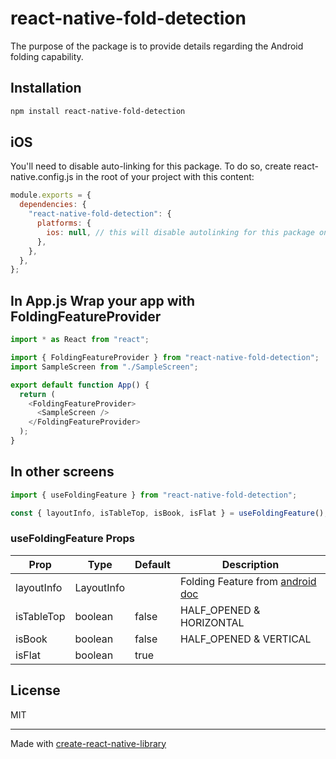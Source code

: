 # react-native-fold-detection

The purpose of the package is to provide details regarding the Android folding capability.

## Installation

```sh
npm install react-native-fold-detection
```


## iOS

You'll need to disable auto-linking for this package.
To do so, create react-native.config.js in the root of your project with this content:
```js
module.exports = {
  dependencies: {
    "react-native-fold-detection": {
      platforms: {
        ios: null, // this will disable autolinking for this package on iOS
      },
    },
  },
};
```

## In App.js Wrap your app with FoldingFeatureProvider

```js
import * as React from "react";

import { FoldingFeatureProvider } from "react-native-fold-detection";
import SampleScreen from "./SampleScreen";

export default function App() {
  return (
    <FoldingFeatureProvider>
      <SampleScreen />
    </FoldingFeatureProvider>
  );
}
```

## In other screens

```js
import { useFoldingFeature } from "react-native-fold-detection";

const { layoutInfo, isTableTop, isBook, isFlat } = useFoldingFeature();
```


### useFoldingFeature Props

| Prop       | Type       | Default | Description                                                                                                              |
| ---------- | ---------- | ------- | ------------------------------------------------------------------------------------------------------------------------ |
| layoutInfo | LayoutInfo |         | Folding Feature from [android doc](https://developer.android.com/reference/kotlin/androidx/window/layout/FoldingFeature) |
| isTableTop | boolean    | false   | HALF_OPENED & HORIZONTAL                                                                                                 |
| isBook     | boolean    | false   | HALF_OPENED & VERTICAL                                                                                                   |
| isFlat     | boolean    | true    |                                                                                                                          |

## License

MIT

---

Made with [create-react-native-library](https://github.com/callstack/react-native-builder-bob)
